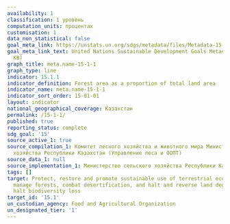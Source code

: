 ```yaml
---
availability: 1
classification: 1 уровень
computation_units: процентах
customisation: 1
data_non_statistical: false
goal_meta_link: https://unstats.un.org/sdgs/metadata/files/Metadata-15-01-01.pdf
goal_meta_link_text: United Nations Sustainable Development Goals Metadata (PDF 379
  KB)
graph_title: meta.name-15-1-1
graph_type: line
indicator: 15.1.1
indicator_definition: Forest area as a proportion of total land area
indicator_name: meta.name-15-1-1
indicator_sort_order: 15-01-01
layout: indicator
national_geographical_coverage: Казахстан
permalink: /15-1-1/
published: true
reporting_status: complete
sdg_goal: '15'
source_active_1: true
source_compilation_1: Комитет лесного хозяйства и животного мира Министерство сельского
  хозяйства Республики Казахстан (Управление леса и ООПТ)
source_data_1: null
source_implementation_1: Министерство сельского хозяйства Республики Казахстан
tags: []
target: Protect, restore and promote sustainable use of terrestrial ecosystems, sustainably
  manage forests, combat desertification, and halt and reverse land degradation and
  halt biodiversity loss
target_id: '15.1'
un_custodian_agency: Food and Agricultural Organization
un_designated_tier: '1'
---
```

